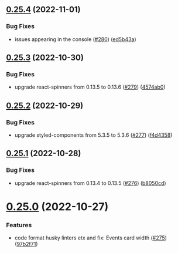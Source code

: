 ## [0.25.4](https://github.com/thecyberworld/thecyberhub.org/compare/v0.25.3...v0.25.4) (2022-11-01)


### Bug Fixes

* issues appearing in the console ([#280](https://github.com/thecyberworld/thecyberhub.org/issues/280)) ([ed5b43a](https://github.com/thecyberworld/thecyberhub.org/commit/ed5b43ab45d4d171deef3e69d402b680d27db15e))



## [0.25.3](https://github.com/thecyberworld/thecyberhub.org/compare/v0.25.2...v0.25.3) (2022-10-30)


### Bug Fixes

* upgrade react-spinners from 0.13.5 to 0.13.6 ([#279](https://github.com/thecyberworld/thecyberhub.org/issues/279)) ([4574ab0](https://github.com/thecyberworld/thecyberhub.org/commit/4574ab0ffaaf87445af139cbef34aefc7124e2cd))



## [0.25.2](https://github.com/thecyberworld/thecyberhub.org/compare/v0.25.1...v0.25.2) (2022-10-29)


### Bug Fixes

* upgrade styled-components from 5.3.5 to 5.3.6 ([#277](https://github.com/thecyberworld/thecyberhub.org/issues/277)) ([f4d4358](https://github.com/thecyberworld/thecyberhub.org/commit/f4d43589290b13233433dce8ce64ee9b39e38fd5))



## [0.25.1](https://github.com/thecyberworld/thecyberhub.org/compare/v0.25.0...v0.25.1) (2022-10-28)


### Bug Fixes

* upgrade react-spinners from 0.13.4 to 0.13.5 ([#276](https://github.com/thecyberworld/thecyberhub.org/issues/276)) ([b8050cd](https://github.com/thecyberworld/thecyberhub.org/commit/b8050cd933f4fbd42d79b872cd98509e393d2ffc))



# [0.25.0](https://github.com/thecyberworld/thecyberhub.org/compare/v0.24.0...v0.25.0) (2022-10-27)


### Features

* code format husky linters etx and fix: Events card width ([#275](https://github.com/thecyberworld/thecyberhub.org/issues/275)) ([97b2f71](https://github.com/thecyberworld/thecyberhub.org/commit/97b2f713ea99943a8c9579d0d8142966fa136f4d))



